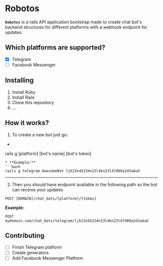 # Robotos
**`Robotos`** is a rails API application bootstrap made to create chat bot's backend structures for different platforms with a webhook endpoint for updates.

## Which platforms are supported?
- [x] Telegram
- [ ] Facebook Messenger

## Installing
1. Install Ruby
2. Install Rails
3. Clone this repository
4. ...

## How it works?
1. To create a new bot just go:
  * ```bash
  rails g [platform] [bot's name] [bot's token]
  ```
  * **Example:**
  ```bash
  rails g telegram AwesomeBot ljk23n45234n23l4kn23l47d89a2d3aAuU
  ```

***

2. Then you should have endpoint available in the following path so the bot can receive your updates
```
POST [DOMAIN]/chat_bots/[platform]/[token]
```

**Example:**
```
POST mydomain.com/chat_bots/telegram/ljk23n45234n23l4kn23l47d89a2d3aAuU
```

## Contributing
- [ ] Finish Telegram platform
- [ ] Create generators
- [ ] Add Facebook Messenger Platform

